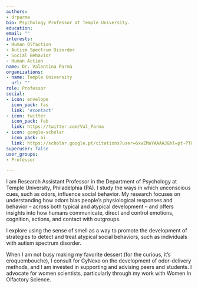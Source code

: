 ```yaml
---
authors: 
- drparma
bio: Psychology Professor at Temple University.
education:
email: ""
interests: 
- Human Olfaction
- Autism Spectrum Disorder 
- Social Behavior
- Human Action
name: Dr. Valentina Parma 
organizations: 
- name: Temple University
  url: ""
role: Professor
social:
- icon: envelope
  icon_pack: fas
  link: '#contact'
- icon: twitter
  icon_pack: fab
  link: https://twitter.com/Val_Parma
- icon: google-scholar
  icon_pack: ai
  link: https://scholar.google.pt/citations?user=6xwZMaYAAAAJ&hl=pt-PT&oi=ao
superuser: false
user_groups:
- Professor

---
```


I am Research Assistant Professor in the Department of Psychology at Temple University, Philadelphia (PA). I study the ways in which unconscious cues, such as odors, influence social behavior. My research focuses on understanding how odors bias people’s physiological responses and behavior – across both typical and atypical development – and offers insights into how humans communicate, direct and control emotions, cognition, actions, and contact with outgroups.

I explore using the sense of smell as a way to promote the development of strategies to detect and treat atypical social behaviors, such as individuals with autism spectrum disorder.

When I am not busy making my favorite dessert (for the curious, it’s croquembouche), I consult for CyNexo on the development of odor-delivery methods, and I am invested in supporting and advising peers and students. I advocate for women scientists, particularly through my work with Women In Olfactory Science.